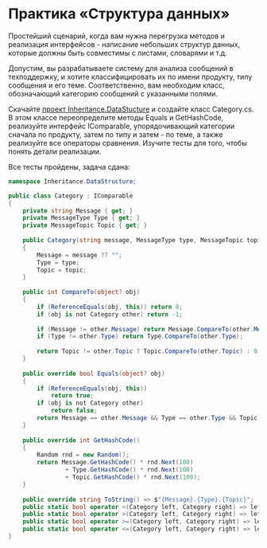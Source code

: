 # Практика «Структура данных»

Простейший сценарий, когда вам нужна перегрузка методов и реализация интерфейсов - написание небольших структур данных, которые должны быть совместимы с листами, словарями и т.д.

Допустим, вы разрабатываете систему для анализа сообщений в техподдержку, и хотите классифицировать их по имени продукту, типу сообщения и его теме. Соответственно, вам необходим класс, обозначающий категорию сообщений с указанными полями.

Скачайте [проект Inheritance.DataStucture](Inheritance.DataStructure.zip) и создайте класс Category.cs. В этом классе переопределите методы Equals и GetHashCode, реализуйте интерфейс IComparable, упорядочивающий категории сначала по продукту, затем по типу и затем - по теме, а также реализуйте все операторы сравнения. Изучите тесты для того, чтобы понять детали реализации.

Все тесты пройдены, задача сдана:
```cs
namespace Inheritance.DataStructure;

public class Category : IComparable
{
    private string Message { get; }
    private MessageType Type { get; }
    private MessageTopic Topic { get; }
    
    public Category(string message, MessageType type, MessageTopic topic)
    {
        Message = message ?? "";
        Type = type;
        Topic = topic;
    }
    
    public int CompareTo(object? obj)
    {
        if (ReferenceEquals(obj, this)) return 0;
        if (obj is not Category other) return -1;
    
        if (Message != other.Message) return Message.CompareTo(other.Message);
        if (Type != other.Type) return Type.CompareTo(other.Type);
    
        return Topic != other.Topic ? Topic.CompareTo(other.Topic) : 0;
    }
    
    public override bool Equals(object? obj)
    {
        if (ReferenceEquals(obj, this))
            return true;
        if (obj is not Category other)
            return false;
        return Message == other.Message && Type == other.Type && Topic == other.Topic;
    }
    
    public override int GetHashCode()
    {
        Random rnd = new Random();
        return Message.GetHashCode() * rnd.Next(100)
                + Type.GetHashCode() * rnd.Next(100)
                + Topic.GetHashCode() * rnd.Next(100);
    }
    
    public override string ToString() => $"{Message}.{Type}.{Topic}";
    public static bool operator <(Category left, Category right) => left.CompareTo(right) < 0;
    public static bool operator >(Category left, Category right) => left.CompareTo(right) > 0;
    public static bool operator >=(Category left, Category right) => left.CompareTo(right) >= 0;
    public static bool operator <=(Category left, Category right) => left.CompareTo(right) <= 0;
}
```
